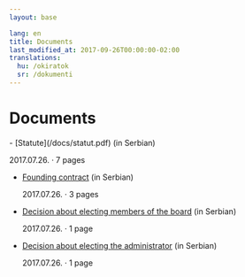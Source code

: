 ```yaml
---
layout: base

lang: en
title: Documents
last_modified_at: 2017-09-26T00:00:00-02:00
translations:
  hu: /okiratok
  sr: /dokumenti
---
```


# Documents

<div class="mdl-shadow--2dp mdl-color--grey-50 mdl-color-text--grey-600 documents" markdown="1">
- [Statute](/docs/statut.pdf) (in Serbian)

  2017.07.26. · 7 pages
- [Founding contract](/docs/ugovor-o-osnivanju.pdf) (in Serbian)

  2017.07.26. · 3 pages
- [Decision about electing members of the board](/docs/odluka-o-imenovanju-upravnog-odbora.pdf) (in Serbian)

  2017.07.26. · 1 page
- [Decision about electing the administrator](/docs/odluka-o-imenovanju-upravitelja.pdf) (in Serbian)

  2017.07.26. · 1 page
</div>
